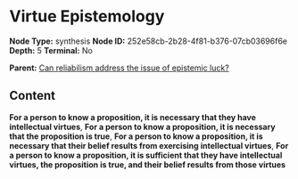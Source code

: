 # Virtue Epistemology

**Node Type:** synthesis
**Node ID:** 252e58cb-2b28-4f81-b376-07cb03696f6e
**Depth:** 5
**Terminal:** No

**Parent:** [Can reliabilism address the issue of epistemic luck?](can-reliabilism-address-the-issue-of-epistemic-luck-antithesis-68c8e385-479d-450c-8198-66fbcdafcce9.md)

## Content

**For a person to know a proposition, it is necessary that they have intellectual virtues**, **For a person to know a proposition, it is necessary that the proposition is true**, **For a person to know a proposition, it is necessary that their belief results from exercising intellectual virtues**, **For a person to know a proposition, it is sufficient that they have intellectual virtues, the proposition is true, and their belief results from those virtues**
